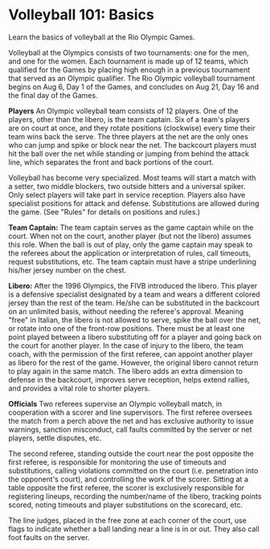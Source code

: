 Volleyball 101: Basics
======================

Learn the basics of volleyball at the Rio Olympic Games.

Volleyball at the Olympics consists of two tournaments: one for the men, and one for the women. Each tournament is made up of 12 teams, which qualified for the Games by placing high enough in a previous tournament that served as an Olympic qualifier.
The Rio Olympic volleyball tournament begins on Aug 6, Day 1 of the Games, and concludes on Aug 21, Day 16 and the final day of the Games.

**Players**
An Olympic volleyball team consists of 12 players. One of the players, other than the libero, is the team captain. Six of a team's players are on court at once, and they rotate positions (clockwise) every time their team wins back the serve. The three players at the net are the only ones who can jump and spike or block near the net. The backcourt players must hit the ball over the net while standing or jumping from behind the attack line, which separates the front and back portions of the court.

Volleyball has become very specialized. Most teams will start a match with a setter, two middle blockers, two outside hitters and a universal spiker. Only select players will take part in service reception. Players also have specialist positions for attack and defense. Substitutions are allowed during the game. (See "Rules" for details on positions and rules.)

**Team Captain:** The team captain serves as the game captain while on the court. When not on the court, another player (but not the libero) assumes this role. When the ball is out of play, only the game captain may speak to the referees about the application or interpretation of rules, call timeouts, request substitutions, etc. The team captain must have a stripe underlining his/her jersey number on the chest.

**Libero:** After the 1996 Olympics, the FIVB introduced the libero. This player is a defensive specialist designated by a team and wears a different colored jersey than the rest of the team. He/she can be substituted in the backcourt on an unlimited basis, without needing the referee's approval. Meaning "free" in Italian, the libero is not allowed to serve, spike the ball over the net, or rotate into one of the front-row positions. There must be at least one point played between a libero substituting off for a player and going back on the court for another player.
In the case of injury to the libero, the team coach, with the permission of the first referee, can appoint another player as libero for the rest of the game. However, the original libero cannot return to play again in the same match. The libero adds an extra dimension to defense in the backcourt, improves serve reception, helps extend rallies, and provides a vital role to shorter players.

**Officials**
Two referees supervise an Olympic volleyball match, in cooperation with a scorer and line supervisors. The first referee oversees the match from a perch above the net and has exclusive authority to issue warnings, sanction misconduct, call faults committed by the server or net players, settle disputes, etc.

The second referee, standing outside the court near the post opposite the first referee, is responsible for monitoring the use of timeouts and substitutions, calling violations committed on the court (i.e. penetration into the opponent's court), and controlling the work of the scorer.
Sitting at a table opposite the first referee, the scorer is exclusively responsible for registering lineups, recording the number/name of the libero, tracking points scored, noting timeouts and player substitutions on the scorecard, etc.

The line judges, placed in the free zone at each corner of the court, use flags to indicate whether a ball landing near a line is in or out. They also call foot faults on the server.


